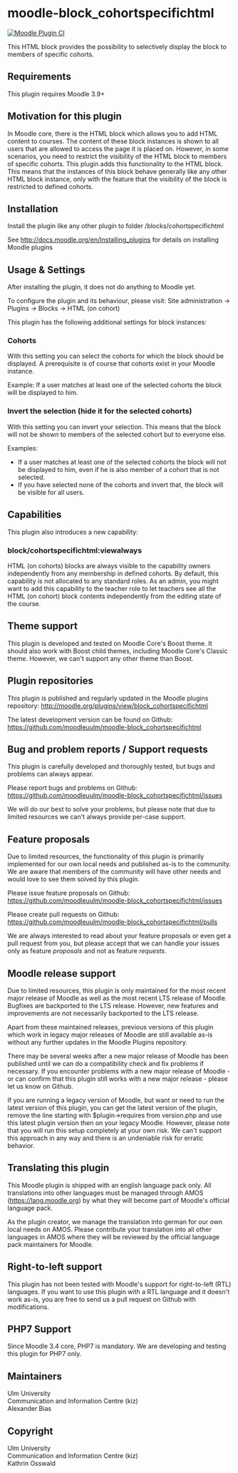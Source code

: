 moodle-block_cohortspecifichtml
===============================

[![Moodle Plugin CI](https://github.com/moodleuulm/moodle-block_cohortspecifichtml/workflows/Moodle%20Plugin%20CI/badge.svg?branch=MOODLE_39_STABLE)](https://github.com/moodleuulm/moodle-block_cohortspecifichtml/actions?query=workflow%3A%22Moodle+Plugin+CI%22+branch%3AMOODLE_39_STABLE)

This HTML block provides the possibility to selectively display the block to members of specific cohorts.


Requirements
------------

This plugin requires Moodle 3.9+


Motivation for this plugin
--------------------------

In Moodle core, there is the HTML block which allows you to add HTML content to courses. The content of these block instances is shown to all users that are allowed to access the page it is placed on. However, in some scenarios, you need to restrict the visibility of the HTML block to members of specific cohorts. This plugin adds this functionality to the HTML block. This means that the instances of this block behave generally like any other HTML block instance, only with the feature that the visibility of the block is restricted to defined cohorts.


Installation
------------

Install the plugin like any other plugin to folder
/blocks/cohortspecifichtml

See http://docs.moodle.org/en/Installing_plugins for details on installing Moodle plugins


Usage & Settings
----------------

After installing the plugin, it does not do anything to Moodle yet.

To configure the plugin and its behaviour, please visit:
Site administration -> Plugins -> Blocks -> HTML (on cohort)

This plugin has the following additional settings for block instances:

### Cohorts

With this setting you can select the cohorts for which the block should be displayed. A prerequisite is of course that cohorts exist in your Moodle instance.

Example: If a user matches at least one of the selected cohorts the block will be displayed to him.

### Invert the selection (hide it for the selected cohorts)

With this setting you can invert your selection. This means that the block will not be shown to members of the selected cohort but to everyone else.

Examples: 
* If a user matches at least one of the selected cohorts the block will not be displayed to him, even if he is also member of a cohort that is not selected.
* If you have selected none of the cohorts and invert that, the block will be visible for all users.


Capabilities
-------------

This plugin also introduces a new capability:

### block/cohortspecifichtml:viewalways

HTML (on cohorts) blocks are always visible to the capability owners independently from any membership in defined cohorts. By default, this capability is not allocated to any standard roles.
As an admin, you might want to add this capability to the teacher role to let teachers see all the HTML (on cohort) block contents independently from the editing state of the course.


Theme support
-------------

This plugin is developed and tested on Moodle Core's Boost theme.
It should also work with Boost child themes, including Moodle Core's Classic theme. However, we can't support any other theme than Boost.


Plugin repositories
-------------------

This plugin is published and regularly updated in the Moodle plugins repository:
http://moodle.org/plugins/view/block_cohortspecifichtml

The latest development version can be found on Github:
https://github.com/moodleuulm/moodle-block_cohortspecifichtml


Bug and problem reports / Support requests
------------------------------------------

This plugin is carefully developed and thoroughly tested, but bugs and problems can always appear.

Please report bugs and problems on Github:
https://github.com/moodleuulm/moodle-block_cohortspecifichtml/issues

We will do our best to solve your problems, but please note that due to limited resources we can't always provide per-case support.


Feature proposals
-----------------

Due to limited resources, the functionality of this plugin is primarily implemented for our own local needs and published as-is to the community. We are aware that members of the community will have other needs and would love to see them solved by this plugin.

Please issue feature proposals on Github:
https://github.com/moodleuulm/moodle-block_cohortspecifichtml/issues

Please create pull requests on Github:
https://github.com/moodleuulm/moodle-block_cohortspecifichtml/pulls

We are always interested to read about your feature proposals or even get a pull request from you, but please accept that we can handle your issues only as feature _proposals_ and not as feature _requests_.


Moodle release support
----------------------

Due to limited resources, this plugin is only maintained for the most recent major release of Moodle as well as the most recent LTS release of Moodle. Bugfixes are backported to the LTS release. However, new features and improvements are not necessarily backported to the LTS release.

Apart from these maintained releases, previous versions of this plugin which work in legacy major releases of Moodle are still available as-is without any further updates in the Moodle Plugins repository.

There may be several weeks after a new major release of Moodle has been published until we can do a compatibility check and fix problems if necessary. If you encounter problems with a new major release of Moodle - or can confirm that this plugin still works with a new major release - please let us know on Github.

If you are running a legacy version of Moodle, but want or need to run the latest version of this plugin, you can get the latest version of the plugin, remove the line starting with $plugin->requires from version.php and use this latest plugin version then on your legacy Moodle. However, please note that you will run this setup completely at your own risk. We can't support this approach in any way and there is an undeniable risk for erratic behavior.


Translating this plugin
-----------------------

This Moodle plugin is shipped with an english language pack only. All translations into other languages must be managed through AMOS (https://lang.moodle.org) by what they will become part of Moodle's official language pack.

As the plugin creator, we manage the translation into german for our own local needs on AMOS. Please contribute your translation into all other languages in AMOS where they will be reviewed by the official language pack maintainers for Moodle.


Right-to-left support
---------------------

This plugin has not been tested with Moodle's support for right-to-left (RTL) languages.
If you want to use this plugin with a RTL language and it doesn't work as-is, you are free to send us a pull request on Github with modifications.


PHP7 Support
------------

Since Moodle 3.4 core, PHP7 is mandatory. We are developing and testing this plugin for PHP7 only.


Maintainers
-----------

Ulm University\
Communication and Information Centre (kiz)\
Alexander Bias


Copyright
---------

Ulm University\
Communication and Information Centre (kiz)\
Kathrin Osswald
